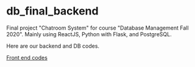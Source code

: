 # db_final_backend
Final project "Chatroom System" for course "Database Management Fall 2020".
Mainly using ReactJS, Python with Flask, and PostgreSQL.

Here are our backend and DB codes.

[Front end codes](https://github.com/ycheng627/db_2020_frontend)
